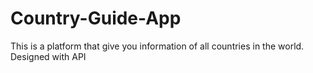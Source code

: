 # Country-Guide-App
This is a platform that give you information of all countries in the world. Designed with API

